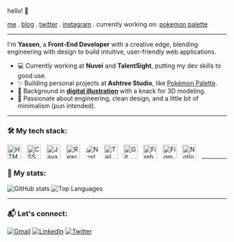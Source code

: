 <p>
  <samp>
    <p>hello! 👋</p>
    <a href="https://yassenshopov.com">me</a> .
    <a href="https://yassenshopov.com/blog">blog</a> .
<!--     <a href="https://yassenshopov.com/projects">projects</a> . -->
    <a href="https://twitter.com/yassenshopov">twitter</a> .
    <a href="https://instagram.com/yassen_shopov">instagram</a> .
    currently working on: <a href="https://github.com/sponsors/antfu">pokemon palette</a>
  </samp>
</p>

---

I'm **Yassen**, a **Front-End Developer** with a creative edge, blending engineering with design to build intuitive, user-friendly web applications.

- 💻 Currently working at **Nuvei** and **TalentSight**, putting my dev skills to good use.  
- ✨ Building personal projects at **Ashtree Studio**, like [Pokémon Palette](https://pokemonpalette.com).  
- 🎨 Background in [**digital illustration**](https://kofiscrib.com) with a knack for 3D modeling.
- 🎯 Passionate about engineering, clean design, and a little bit of minimalism (pun intended).

---

### 🛠️ My tech stack:
<div>
  <img align="left" style="padding-right: 10px; width: 2rem !important" alt="HTML" src="https://cdn.jsdelivr.net/gh/devicons/devicon/icons/html5/html5-original.svg"/>
  <img align="left" style="padding-right: 10px; width: 2rem !important" alt="CSS" src="https://cdn.jsdelivr.net/gh/devicons/devicon/icons/css3/css3-original.svg"/>
  <img align="left" style="padding-right: 10px; width: 2rem !important" alt="Javascript" src="https://cdn.jsdelivr.net/gh/devicons/devicon/icons/javascript/javascript-original.svg"/>
  <img align="left" style="padding-right: 10px; width: 2rem !important" alt="ReactJS" src="https://cdn.jsdelivr.net/gh/devicons/devicon/icons/react/react-original.svg"/>
  <img align="left" style="margin-right: 10px; width: 2rem !important; background: #fff !important; border-radius: 50% !important;" alt="NextJS" src="https://cdn.jsdelivr.net/gh/devicons/devicon/icons/nextjs/nextjs-original.svg"/>
<!--   <img align="left" style="padding-right: 10px; width: 2rem !important" alt="jQuery" src="https://cdn.jsdelivr.net/gh/devicons/devicon/icons/jquery/jquery-original.svg"/> -->
<!--   <img align="left" style="padding-right: 10px; width: 2rem !important" alt="LESS" src="https://cdn.jsdelivr.net/gh/devicons/devicon/icons/less/less-plain-wordmark.svg"/> -->
  <img align="left" style="padding-right: 10px; width: 2rem !important" alt="TailWindCSS" src="https://cdn.jsdelivr.net/gh/devicons/devicon@latest/icons/tailwindcss/tailwindcss-original.svg"/>
  <img align="left" style="padding-right: 10px; width: 2rem !important" alt="Git" src="https://cdn.jsdelivr.net/gh/devicons/devicon/icons/git/git-original.svg"/>
  <img align="left" style="padding-right: 10px; width: 2rem !important" alt="Firebase" src="https://cdn.jsdelivr.net/gh/devicons/devicon/icons/firebase/firebase-plain.svg"/>
<!--   <img align="left" style="padding-right: 10px; width: 2rem !important" alt="NodeJS" src="https://cdn.jsdelivr.net/gh/devicons/devicon/icons/nodejs/nodejs-original.svg"/> -->
<!--   <img align="left" style="padding-right: 10px; width: 2rem !important" alt="VS Code" src="https://cdn.jsdelivr.net/gh/devicons/devicon/icons/vscode/vscode-original.svg"/> -->
<!--   <img align="left" style="padding-right: 10px; width: 2rem !important" alt="Jira" src="https://cdn.jsdelivr.net/gh/devicons/devicon/icons/jira/jira-original.svg"/> -->
  <img align="left" style="padding-right: 10px; width: 2rem !important" alt="Figma" src="https://cdn.jsdelivr.net/gh/devicons/devicon/icons/figma/figma-original.svg"/>
  <img align="left" style="padding-right: 10px; width: 2rem !important" alt="Notion" src="https://cdn.jsdelivr.net/gh/devicons/devicon@latest/icons/notion/notion-original.svg"/>
</div>
<br/>

---

### 🧬 My stats:
![GitHub stats](https://github-readme-stats.vercel.app/api?username=yassenshopov&count_private=true&show_icons=true&theme=github_dark)
![Top Languages](https://github-readme-stats.vercel.app/api/top-langs/?username=yassenshopov&layout=compact&theme=github_dark)

---

### 📬️ Let's connect:

[![Gmail](https://img.shields.io/badge/Gmail-D14836?style=for-the-badge&logo=gmail&logoColor=white)](mailto:yassenshopov00@gmail.com)
[![LinkedIn](https://img.shields.io/badge/LinkedIn-0077B5?style=for-the-badge&logo=linkedin&logoColor=white)](https://linkedin.com/in/yassenshopov)
[![Twitter](https://img.shields.io/badge/Twitter-1DA1F2?style=for-the-badge&logo=twitter&logoColor=white)](https://twitter.com/yassenshopov)

